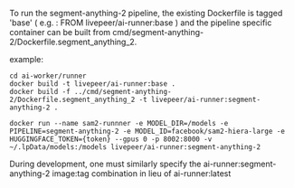 To run the segment-anything-2 pipeline, the existing Dockerfile is tagged 'base' ( e.g. : FROM livepeer/ai-runner:base ) and the pipeline specific container can be built from cmd/segment-anything-2/Dockerfile.segment_anything_2.

example:
```
cd ai-worker/runner
docker build -t livepeer/ai-runner:base .
docker build -f ../cmd/segment-anything-2/Dockerfile.segment_anything_2 -t livepeer/ai-runner:segment-anything-2 .

docker run --name sam2-runnner -e MODEL_DIR=/models -e PIPELINE=segment-anything-2 -e MODEL_ID=facebook/sam2-hiera-large -e HUGGINGFACE_TOKEN={token} --gpus 0 -p 8002:8000 -v ~/.lpData/models:/models livepeer/ai-runner:segment-anything-2
```

During development, one must similarly specify the ai-runner:segment-anything-2 image:tag combination in lieu of ai-runner:latest